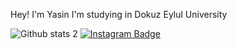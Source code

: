 Hey! I'm Yasin
I'm studying in Dokuz Eylul University

![Github stats 2](https://github-readme-stats.vercel.app/api?username=theyasinsahin&show_icons=true&theme=radical)
[![Instagram Badge](https://img.shields.io/badge/-Instagram-C13584?style=flat-quare&labelColor=C13584&logo=instagram&logoColor=white&link=link)](https://z-p15.www.instagram.com/theyasinsahin/)
